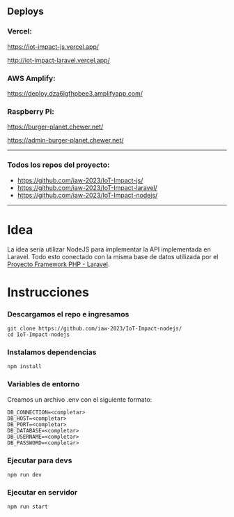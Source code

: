 ## Deploys
### Vercel:
https://iot-impact-js.vercel.app/

http://iot-impact-laravel.vercel.app/

### AWS Amplify:
https://deploy.dza6lgfhpbee3.amplifyapp.com/
### Raspberry Pi:
https://burger-planet.chewer.net/

https://admin-burger-planet.chewer.net/

---

### Todos los repos del proyecto:
- https://github.com/iaw-2023/IoT-Impact-js/
- https://github.com/iaw-2023/IoT-Impact-laravel/
- https://github.com/iaw-2023/IoT-Impact-nodejs/

---


# Idea

La idea sería utilizar NodeJS para implementar la API implementada en Laravel. Todo esto conectado con la misma base de datos utilizada por el [Proyecto Framework PHP - Laravel](https://github.com/iaw-2023/IoT-Impact-laravel).



# Instrucciones

### Descargamos el repo e ingresamos
```
git clone https://github.com/iaw-2023/IoT-Impact-nodejs/
cd IoT-Impact-nodejs
```

### Instalamos dependencias
```
npm install
```

### Variables de entorno
Creamos un archivo .env con el siguiente formato:
```
DB_CONNECTION=<completar>
DB_HOST=<completar>
DB_PORT=<completar>
DB_DATABASE=<completar>
DB_USERNAME=<completar>
DB_PASSWORD=<completar>
```
  
### Ejecutar para devs
```
npm run dev
```

### Ejecutar en servidor
```
npm run start
```


